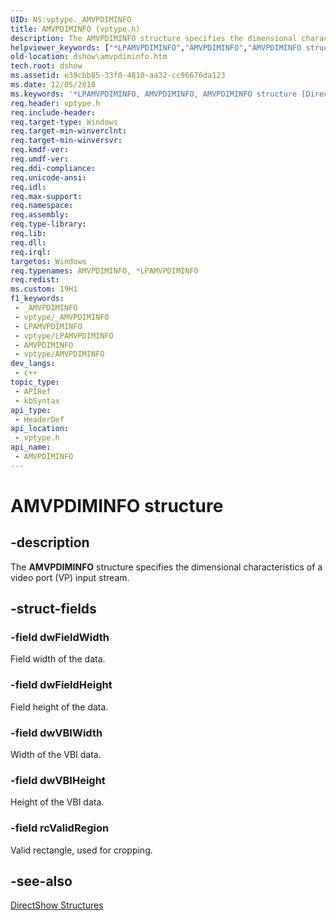 ```yaml
---
UID: NS:vptype._AMVPDIMINFO
title: AMVPDIMINFO (vptype.h)
description: The AMVPDIMINFO structure specifies the dimensional characteristics of a video port (VP) input stream.
helpviewer_keywords: ["*LPAMVPDIMINFO","AMVPDIMINFO","AMVPDIMINFO structure [DirectShow]","AMVPDIMINFOStructure","LPAMVPDIMINFO","LPAMVPDIMINFO structure pointer [DirectShow]","dshow.amvpdiminfo","vptype/AMVPDIMINFO","vptype/LPAMVPDIMINFO"]
old-location: dshow\amvpdiminfo.htm
tech.root: dshow
ms.assetid: e39cbb85-33f0-4810-aa32-cc96676da123
ms.date: 12/05/2018
ms.keywords: '*LPAMVPDIMINFO, AMVPDIMINFO, AMVPDIMINFO structure [DirectShow], AMVPDIMINFOStructure, LPAMVPDIMINFO, LPAMVPDIMINFO structure pointer [DirectShow], dshow.amvpdiminfo, vptype/AMVPDIMINFO, vptype/LPAMVPDIMINFO'
req.header: vptype.h
req.include-header: 
req.target-type: Windows
req.target-min-winverclnt: 
req.target-min-winversvr: 
req.kmdf-ver: 
req.umdf-ver: 
req.ddi-compliance: 
req.unicode-ansi: 
req.idl: 
req.max-support: 
req.namespace: 
req.assembly: 
req.type-library: 
req.lib: 
req.dll: 
req.irql: 
targetos: Windows
req.typenames: AMVPDIMINFO, *LPAMVPDIMINFO
req.redist: 
ms.custom: 19H1
f1_keywords:
 - _AMVPDIMINFO
 - vptype/_AMVPDIMINFO
 - LPAMVPDIMINFO
 - vptype/LPAMVPDIMINFO
 - AMVPDIMINFO
 - vptype/AMVPDIMINFO
dev_langs:
 - c++
topic_type:
 - APIRef
 - kbSyntax
api_type:
 - HeaderDef
api_location:
 - vptype.h
api_name:
 - AMVPDIMINFO
---
```


# AMVPDIMINFO structure


## -description

The <b>AMVPDIMINFO</b> structure specifies the dimensional characteristics of a video port (VP) input stream.

## -struct-fields

### -field dwFieldWidth

Field width of the data.

### -field dwFieldHeight

Field height of the data.

### -field dwVBIWidth

Width of the VBI data.

### -field dwVBIHeight

Height of the VBI data.

### -field rcValidRegion

Valid rectangle, used for cropping.

## -see-also

<a href="https://docs.microsoft.com/windows/desktop/DirectShow/directshow-structures">DirectShow Structures</a>

